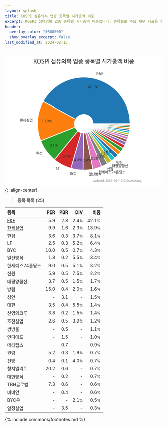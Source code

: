 ```yaml
---
layout: splash
title: KOSPI 섬유의복 업종 종목별 시가총액 비중
excerpt: KOSPI 섬유의복 업종 종목별 시가총액 비중입니다. 종목별로 주요 재무 지표를 함께 표시합니다.
header:
  overlay_color: "#800000"
  show_overlay_excerpt: false
last_modified_at: 2024-02-15
---
```



![KOSPI 섬유의복 업종 종목별 시가총액 비중](/stats/sector/images/kospi_업종_섬유의복_종목.png){: .align-center}


> **종목 목록 (25)**<a id="list"></a>

| **종목** | **PER** | **PBR** | **DIV** | **비중** |
| :------- | ------: | ------: | ------: | -------: |
| [F&F](/383220/) | 5.9 | 2.8 | 2.4<small>%</small> | 42.1<small>%</small> |
| [한세실업](/105630/) | 9.9 | 1.6 | 2.3<small>%</small> | 13.9<small>%</small> |
| 한섬 | 3.6 | 0.3 | 3.7<small>%</small> | 8.1<small>%</small> |
| LF | 2.5 | 0.3 | 5.2<small>%</small> | 6.4<small>%</small> |
| BYC | 10.0 | 0.5 | 0.7<small>%</small> | 4.3<small>%</small> |
| 일신방직 | 1.8 | 0.2 | 5.5<small>%</small> | 3.4<small>%</small> |
| 한세예스24홀딩스 | 9.0 | 0.5 | 5.1<small>%</small> | 3.2<small>%</small> |
| 신원 | 5.9 | 0.5 | 7.5<small>%</small> | 2.2<small>%</small> |
| 태평양물산 | 3.7 | 0.5 | 1.5<small>%</small> | 1.7<small>%</small> |
| 방림 | 15.0 | 0.4 | 2.0<small>%</small> | 1.6<small>%</small> |
| 성안 | - | 3.1 | - | 1.5<small>%</small> |
| 대현 | 3.5 | 0.4 | 5.5<small>%</small> | 1.4<small>%</small> |
| 신영와코루 | 3.8 | 0.2 | 1.5<small>%</small> | 1.4<small>%</small> |
| 호전실업 | 2.6 | 0.5 | 3.9<small>%</small> | 1.2<small>%</small> |
| 쌍방울 | - | 0.5 | - | 1.1<small>%</small> |
| 인디에프 | - | 1.5 | - | 1.0<small>%</small> |
| 메타랩스 | - | 0.7 | - | 0.9<small>%</small> |
| 원림 | 5.2 | 0.3 | 1.9<small>%</small> | 0.7<small>%</small> |
| 전방 | 0.4 | 0.1 | 4.0<small>%</small> | 0.7<small>%</small> |
| 형지엘리트 | 20.2 | 0.6 | - | 0.7<small>%</small> |
| 대한방직 | - | 0.2 | - | 0.7<small>%</small> |
| TBH글로벌 | 7.3 | 0.6 | - | 0.6<small>%</small> |
| 비비안 | - | 0.4 | - | 0.6<small>%</small> |
| BYC우 | - | - | 2.1<small>%</small> | 0.5<small>%</small> |
| 일정실업 | - | 3.5 | - | 0.3<small>%</small> |

{% include commons/footnotes.md %}